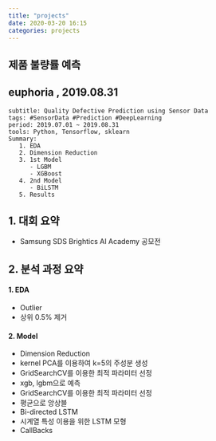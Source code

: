 ```yaml
---
title: "projects"
date: 2020-03-20 16:15
categories: projects
---
```


## 제품 불량률 예측
## euphoria , 2019.08.31

~~~
subtitle: Quality Defective Prediction using Sensor Data
tags: #SensorData #Prediction #DeepLearning
period: 2019.07.01 ~ 2019.08.31
tools: Python, Tensorflow, sklearn
Summary:
   1. EDA
   2. Dimension Reduction
   3. 1st Model
      - LGBM
      - XGBoost
   4. 2nd Model
      - BiLSTM
   5. Results
~~~

## 1. 대회 요약
 - Samsung SDS Brightics AI Academy 공모전

## 2. 분석 과정 요약
#### 1. EDA
 - Outlier
  - 상위 0.5% 제거
#### 2. Model
 - Dimension Reduction
  - kernel PCA를 이용하여 k=5의 주성분 생성
  - GridSearchCV를 이용한 최적 파라미터 선정
 - xgb, lgbm으로 예측
  - GridSearchCV를 이용한 최적 파라미터 선정
  - 평균으로 앙상블
  - Bi-directed LSTM
 - 시계열 특성 이용을 위한 LSTM 모형
  - CallBacks




